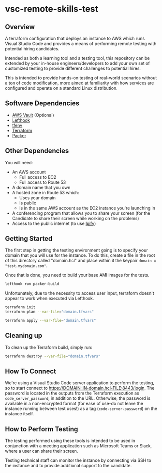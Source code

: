 # vsc-remote-skills-test

## Overview

A terraform configuration that deploys an instance to AWS which runs Visual Studio Code and provides a means of performing remote testing with potential hiring candidates.

Intended as both a learning tool and a testing tool, this repository can be extended by your in-house engineers/developers to add your own set of customized testing to provide different challenges to potential hires.

This is intended to provide hands-on testing of real-world scenarios without a ton of code modification, more aimed at familiarity with how services are configured and operate on a standard Linux distribution.

## Software Dependencies

- [AWS Vault][aws-vault] (Optional)
- [Lefthook][lefthook]
- [tfenv][tfenv]
- [Terraform][terraform]
- [Packer][packer]

## Other Dependencies

You will need:

- An AWS account
  - Full access to EC2
  - Full access to Route 53
- A domain name that you own
- A hosted zone in Route 53 which:
  - Uses your domain
  - Is public
  - Is in the same AWS account as the EC2 instance you're launching in
- A conferencing program that allows you to share your screen (for the Candidate to share their screen while working on the problems)
- Access to the public internet (to use [Ipify][ipify])

## Getting Started

The first step in getting the testing environment going is to specify your domain that you will use for the instance. To do this, create a file in the root of this directory called "domain.hcl" and place within it the keypair `domain = "test.mydomain.com"`.

Once that is done, you need to build your base AMI images for the tests.

```bash
lefthook run packer-build
```

Unfortunately, due to the necessity to access user input, terraform doesn't appear to work when executed via Lefthook.

```bash
terraform init
terraform plan --var-file="domain.tfvars"
```

```bash
terraform apply --var-file="domain.tfvars"
```

## Cleaning up

To clean up the Terraform build, simply run:  

```bash
terraform destroy --var-file="domain.tfvars"
```

## How To Connect

We're using a Visual Studio Code server application to perform the testing, so to start connect to https://DOMAIN-IN-domain.hcl-FILE:8443/login.  The password is located in the outputs from the Terraform execution as `code_server_password`, in addition to the URL.  Otherwise, the password is available in a non-encrypted format (for ease of use-do not leave the instance running between test uses!) as a tag (`code-server-password`) on the instance itself.

## How to Perform Testing

The testing performed using these tools is intended to be used in conjunction with a meeting application such as Microsoft Teams or Slack, where a user can share their screen.

Testing technical staff can monitor the instance by connecting via SSH to the instance and to provide additional support to the candidate.

[aws-vault]: https://github.com/99designs/aws-vault
[lefthook]: https://github.com/Arkweid/lefthook
[tfenv]: https://github.com/tfutils/tfenv
[terraform]: https://www.terraform.io/
[packer]: https://www.packer.io/
[ipify]: https://ipify.org
